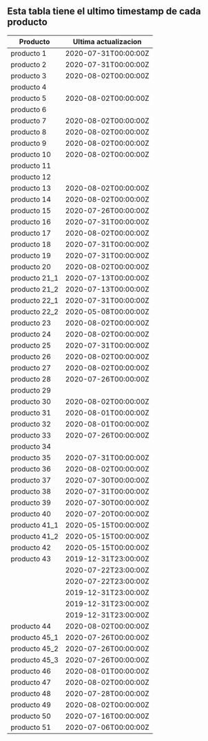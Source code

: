 ## Esta tabla tiene el ultimo timestamp de cada producto
|Producto|Ultima actualizacion |
|------ |------ |
|producto 1|2020-07-31T00:00:00Z|
|producto 2|2020-07-31T00:00:00Z|
|producto 3|2020-08-02T00:00:00Z|
|producto 4|
|producto 5|2020-08-02T00:00:00Z|
|producto 6|
|producto 7|2020-08-02T00:00:00Z|
|producto 8|2020-08-02T00:00:00Z|
|producto 9|2020-08-02T00:00:00Z|
|producto 10|2020-08-02T00:00:00Z|
|producto 11|
|producto 12|
|producto 13|2020-08-02T00:00:00Z|
|producto 14|2020-08-02T00:00:00Z|
|producto 15|2020-07-26T00:00:00Z|
|producto 16|2020-07-31T00:00:00Z|
|producto 17|2020-08-02T00:00:00Z|
|producto 18|2020-07-31T00:00:00Z|
|producto 19|2020-07-31T00:00:00Z|
|producto 20|2020-08-02T00:00:00Z|
|producto 21_1|2020-07-13T00:00:00Z|
|producto 21_2|2020-07-13T00:00:00Z|
|producto 22_1|2020-07-31T00:00:00Z|
|producto 22_2|2020-05-08T00:00:00Z|
|producto 23|2020-08-02T00:00:00Z|
|producto 24|2020-08-02T00:00:00Z|
|producto 25|2020-07-31T00:00:00Z|
|producto 26|2020-08-02T00:00:00Z|
|producto 27|2020-08-02T00:00:00Z|
|producto 28|2020-07-26T00:00:00Z|
|producto 29|
|producto 30|2020-08-02T00:00:00Z|
|producto 31|2020-08-01T00:00:00Z|
|producto 32|2020-08-01T00:00:00Z|
|producto 33|2020-07-26T00:00:00Z|
|producto 34|
|producto 35|2020-07-31T00:00:00Z|
|producto 36|2020-08-02T00:00:00Z|
|producto 37|2020-07-30T00:00:00Z|
|producto 38|2020-07-31T00:00:00Z|
|producto 39|2020-07-30T00:00:00Z|
|producto 40|2020-07-20T00:00:00Z|
|producto 41_1|2020-05-15T00:00:00Z|
|producto 41_2|2020-05-15T00:00:00Z|
|producto 42|2020-05-15T00:00:00Z|
|producto 43|2019-12-31T23:00:00Z|
| |2020-07-22T23:00:00Z|
| |2020-07-22T23:00:00Z|
| |2019-12-31T23:00:00Z|
| |2019-12-31T23:00:00Z|
| |2019-12-31T23:00:00Z|
|producto 44|2020-08-02T00:00:00Z|
|producto 45_1|2020-07-26T00:00:00Z|
|producto 45_2|2020-07-26T00:00:00Z|
|producto 45_3|2020-07-26T00:00:00Z|
|producto 46|2020-08-01T00:00:00Z|
|producto 47|2020-08-02T00:00:00Z|
|producto 48|2020-07-28T00:00:00Z|
|producto 49|2020-08-02T00:00:00Z|
|producto 50|2020-07-16T00:00:00Z|
|producto 51|2020-07-06T00:00:00Z|
